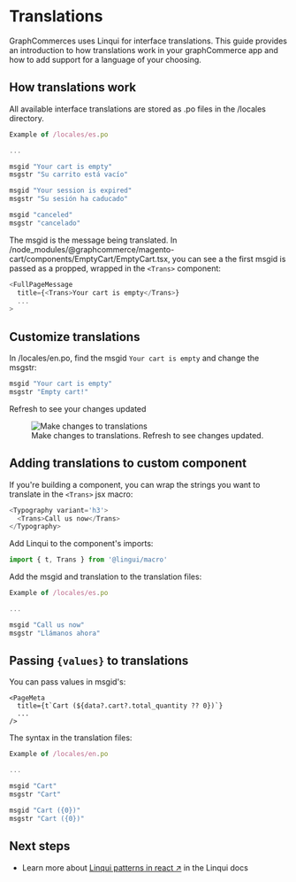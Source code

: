# Translations

GraphCommerces uses Linqui for interface translations. This guide provides an
introduction to how translations work in your graphCommerce app and how to add
support for a language of your choosing.

## How translations work

All available interface translations are stored as .po files in the /locales
directory.

```ts
Example of /locales/es.po

...

msgid "Your cart is empty"
msgstr "Su carrito está vacío"

msgid "Your session is expired"
msgstr "Su sesión ha caducado"

msgid "canceled"
msgstr "cancelado"
```

The msgid is the message being translated. In
/node_modules/@graphcommerce/magento-cart/components/EmptyCart/EmptyCart.tsx,
you can see a the first msgid is passed as a propped, wrapped in the `<Trans>`
component:

```ts
<FullPageMessage
  title={<Trans>Your cart is empty</Trans>}
  ...
>
```

## Customize translations

In /locales/en.po, find the msgid `Your cart is empty` and change the msgstr:

```ts
msgid "Your cart is empty"
msgstr "Empty cart!"
```

Refresh to see your changes updated

<figure>
 <img src="https://cdn-std.droplr.net/files/acc_857465/ipzm99" alt="Make changes to translations" />
 <figcaption>Make changes to translations. Refresh to see changes updated.</figcaption>
</figure>

## Adding translations to custom component

If you're building a component, you can wrap the strings you want to translate
in the `<Trans>` jsx macro:

```ts
<Typography variant='h3'>
  <Trans>Call us now</Trans>
</Typography>
```

Add Linqui to the component's imports:

```ts
import { t, Trans } from '@lingui/macro'
```

Add the msgid and translation to the translation files:

```ts
Example of /locales/es.po

...

msgid "Call us now"
msgstr "Llámanos ahora"
```

## Passing `{values}` to translations

You can pass values in msgid's:

```tsx
<PageMeta
  title={t`Cart (${data?.cart?.total_quantity ?? 0})`}
  ...
/>
```

The syntax in the translation files:

```ts
Example of /locales/en.po

...

msgid "Cart"
msgstr "Cart"

msgid "Cart ({0})"
msgstr "Cart ({0})"
```

## Next steps

- Learn more about
  [Linqui patterns in react ↗](https://lingui.js.org/tutorials/react-patterns.html)
  in the Linqui docs
